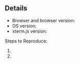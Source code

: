 <!-- Enter your issue description here -->

## Details
- Browser and browser version: 
- OS version: 
- xterm.js version: 

Steps to Reproduce:

1. 
2. 
